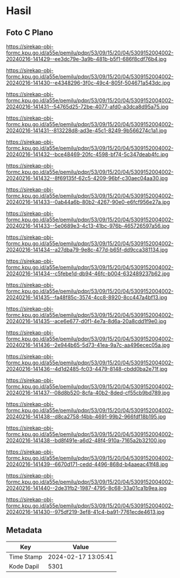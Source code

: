# Hasil

## Foto C Plano

https://sirekap-obj-formc.kpu.go.id/a55e/pemilu/pdpr/53/09/15/20/04/5309152004002-20240216-141429--ee3dc79e-3a9b-481b-b5f1-686f8cdf76b4.jpg

https://sirekap-obj-formc.kpu.go.id/a55e/pemilu/pdpr/53/09/15/20/04/5309152004002-20240216-141430--e4348296-3f0c-49c4-805f-504671a543dc.jpg

https://sirekap-obj-formc.kpu.go.id/a55e/pemilu/pdpr/53/09/15/20/04/5309152004002-20240216-141431--54765d25-72be-4077-afd0-a3dca8d95a75.jpg

https://sirekap-obj-formc.kpu.go.id/a55e/pemilu/pdpr/53/09/15/20/04/5309152004002-20240216-141431--813228d8-ad3e-45c1-8249-9b566274c1a1.jpg

https://sirekap-obj-formc.kpu.go.id/a55e/pemilu/pdpr/53/09/15/20/04/5309152004002-20240216-141432--bce48469-20fc-4598-bf74-5c347deab4fc.jpg

https://sirekap-obj-formc.kpu.go.id/a55e/pemilu/pdpr/53/09/15/20/04/5309152004002-20240216-141432--8f69135f-62c5-4209-96bf-c30aec04aa30.jpg

https://sirekap-obj-formc.kpu.go.id/a55e/pemilu/pdpr/53/09/15/20/04/5309152004002-20240216-141433--0ab44a6b-80b2-4267-90e0-e6fcf956e27a.jpg

https://sirekap-obj-formc.kpu.go.id/a55e/pemilu/pdpr/53/09/15/20/04/5309152004002-20240216-141433--5e0689e3-4c13-41bc-976b-465726597a56.jpg

https://sirekap-obj-formc.kpu.go.id/a55e/pemilu/pdpr/53/09/15/20/04/5309152004002-20240216-141434--a27dba79-9e8c-477d-b65f-dd9cca381134.jpg

https://sirekap-obj-formc.kpu.go.id/a55e/pemilu/pdpr/53/09/15/20/04/5309152004002-20240216-141434--c5febe1d-db94-46fc-b004-632489237b62.jpg

https://sirekap-obj-formc.kpu.go.id/a55e/pemilu/pdpr/53/09/15/20/04/5309152004002-20240216-141435--fa48f85c-3574-4cc8-8920-8cc447a4bf13.jpg

https://sirekap-obj-formc.kpu.go.id/a55e/pemilu/pdpr/53/09/15/20/04/5309152004002-20240216-141435--ace6e677-d0f1-4e7a-8d6a-20a8cdd1f9e0.jpg

https://sirekap-obj-formc.kpu.go.id/a55e/pemilu/pdpr/53/09/15/20/04/5309152004002-20240216-141436--2e944b65-5d73-41ea-9a7c-aa496ecec05a.jpg

https://sirekap-obj-formc.kpu.go.id/a55e/pemilu/pdpr/53/09/15/20/04/5309152004002-20240216-141436--4d1d2485-fc03-4479-8148-cbdd0ba2e71f.jpg

https://sirekap-obj-formc.kpu.go.id/a55e/pemilu/pdpr/53/09/15/20/04/5309152004002-20240216-141437--08d8b520-8cfa-40b2-8ded-cf55cb9bd789.jpg

https://sirekap-obj-formc.kpu.go.id/a55e/pemilu/pdpr/53/09/15/20/04/5309152004002-20240216-141438--d8ca2758-f4bb-4691-99b2-966fdf18b195.jpg

https://sirekap-obj-formc.kpu.go.id/a55e/pemilu/pdpr/53/09/15/20/04/5309152004002-20240216-141438--bd8f491e-a6d2-48f4-910a-7165a2b32100.jpg

https://sirekap-obj-formc.kpu.go.id/a55e/pemilu/pdpr/53/09/15/20/04/5309152004002-20240216-141439--6670d171-cedd-4496-868d-b4aaeac41f48.jpg

https://sirekap-obj-formc.kpu.go.id/a55e/pemilu/pdpr/53/09/15/20/04/5309152004002-20240216-141440--2de31fb2-1987-4795-8c68-33a01ca1b9ea.jpg

https://sirekap-obj-formc.kpu.go.id/a55e/pemilu/pdpr/53/09/15/20/04/5309152004002-20240216-141430--975df219-3ef8-41c4-ba91-7761ecde4613.jpg


## Metadata

| Key        | Value               |
| ---------- | ------------------- |
| Time Stamp | 2024-02-17 13:05:41 |
| Kode Dapil | 5301                |



